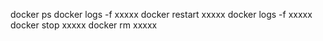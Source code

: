 docker ps
docker logs -f xxxxx
docker restart xxxxx
docker logs -f xxxxx
docker stop xxxxx
docker rm xxxxx
